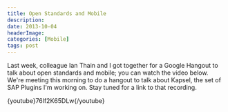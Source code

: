 ```yaml
---
title: Open Standards and Mobile
description: 
date: 2013-10-04
headerImage: 
categories: [Mobile]
tags: post
---
```


Last week, colleague Ian Thain and I got together for a Google Hangout to talk about open standards and mobile; you can watch the video below. We're meeting this morning to do a hangout to talk about Kapsel, the set of SAP Plugins I'm working on. Stay tuned for a link to that recording.

{youtube}76lf2K65DLw{/youtube}